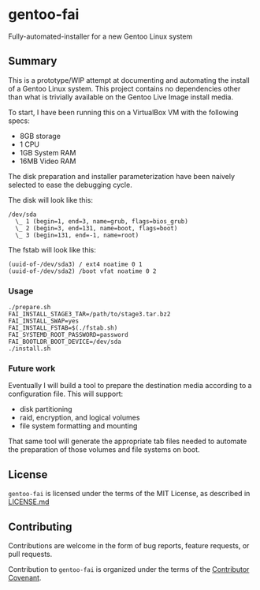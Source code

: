 # gentoo-fai

Fully-automated-installer for a new Gentoo Linux system

## Summary

This is a prototype/WIP attempt at documenting and automating the install of a
Gentoo Linux system. This project contains no dependencies other than what is
trivially available on the Gentoo Live Image install media.

To start, I have been running this on a VirtualBox VM with the following specs:
* 8GB storage
* 1 CPU
* 1GB System RAM
* 16MB Video RAM

The disk preparation and installer parameterization have been naively selected
to ease the debugging cycle.

The disk will look like this:
```
/dev/sda
  \_ 1 (begin=1, end=3, name=grub, flags=bios_grub)
  \_ 2 (begin=3, end=131, name=boot, flags=boot)
  \_ 3 (begin=131, end=-1, name=root)
```

The fstab will look like this:
```
(uuid-of-/dev/sda3) / ext4 noatime 0 1
(uuid-of-/dev/sda2) /boot vfat noatime 0 2
```

### Usage

```
./prepare.sh
FAI_INSTALL_STAGE3_TAR=/path/to/stage3.tar.bz2
FAI_INSTALL_SWAP=yes
FAI_INSTALL_FSTAB=$(./fstab.sh)
FAI_SYSTEMD_ROOT_PASSWORD=password
FAI_BOOTLDR_BOOT_DEVICE=/dev/sda
./install.sh
```

### Future work

Eventually I will build a tool to prepare the destination media according to a
configuration file. This will support:
* disk partitioning
* raid, encryption, and logical volumes
* file system formatting and mounting

That same tool will generate the appropriate tab files needed to automate the
preparation of those volumes and file systems on boot.

## License

`gentoo-fai` is licensed under the terms of the MIT License, as described in
[LICENSE.md](LICENSE.md)

## Contributing

Contributions are welcome in the form of bug reports, feature requests, or pull
requests.

Contribution to `gentoo-fai` is organized under the terms of the [Contributor
Covenant](CONTRIBUTOR_COVENANT.md).
